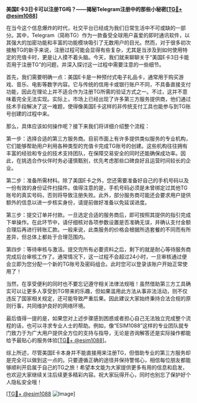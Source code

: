 **美国E卡3日卡可以注册TG吗？——揭秘Telegram注册中的那些小秘密[[TG💪+ @esim1088](https://t.me/s/esim1088)]**

在当今这个信息爆炸的时代，社交平台已经成为我们日常生活中不可或缺的一部分。其中，Telegram（简称TG）作为一款备受全球用户喜爱的即时通讯软件，以其强大的加密功能和丰富的功能模块吸引了无数用户的目光。然而，对于很多初次接触TG的新手来说，注册过程可能会显得有些复杂，尤其是当涉及到如何使用特定的充值卡时，更是让人摸不着头脑。今天，我们就来聊聊关于“美国E卡3日卡能否用于注册TG”的问题，并深入探讨这一过程中需要注意的一些细节。

首先，我们需要明确一点：美国E卡是一种预付式电子礼品卡，通常用于购买游戏、音乐、电影等数字内容。它与传统的信用卡或银行账户不同，不具备直接支付功能，因此在理论上并不适合作为注册TG所需的验证方式之一。不过，这并不意味着完全无法实现。实际上，市场上已经出现了许多第三方服务提供商，他们通过技术手段解决了这一难题，使得像美国E卡这样的非传统支付工具也能参与到TG账号创建的过程中来。

那么，具体应该如何操作呢？接下来我们将详细介绍整个流程：

第一步：选择合适的第三方服务商。目前市面上有许多提供类似服务的专业机构，它们能够帮助用户利用各种类型的充值卡完成TG账号的创建。这些机构往往拥有丰富的经验和专业的技术支持团队，在保障交易安全的同时还能确保成功率。因此，在挑选合作伙伴时务必谨慎甄别，优先考虑那些口碑良好且运营时间较长的企业。

第二步：准备所需材料。除了美国E卡之外，您还需要准备好自己的手机号码以及一份有效的身份证件扫描件。值得注意的是，手机号码必须是未曾绑定过其他TG账号的真实号码，否则将导致注册失败。此外，部分服务商可能还会要求用户提供额外的信息以进一步核实身份，请提前做好准备以免延误进度。

第三步：提交订单并付款。一旦选定合适的服务商后，即可按照其提供的指引完成下单操作。在此环节中，请仔细核对各项参数设置是否准确无误，并确认支付金额合理后再进行转账汇款。一般来说，此类服务的价格会根据所选套餐的不同而有所差异，但总体上都处于合理范围内。

第四步：等待审核与激活。提交完所有必要资料之后，剩下的就是耐心等待服务商完成后台审核工作了。通常情况下，这一过程不会超过24小时，一旦审核通过便会立即为您分配一个新的TG账号及密码组合。此时您可以登录该账户开始正常使用了！

当然，在享受便利的同时也不要忘记遵守相关法律法规哦！虽然借助第三方工具确实可以让更多人享受到TG带来的乐趣，但如果滥用此方法从事非法活动，则不仅违反了国家相关规定，还可能导致严重后果。因此建议大家始终秉持合法合规的原则行事，共同维护良好的网络环境。

最后值得一提的是，如果您对上述步骤感到困惑或者担心自己无法独立完成整个流程的话，也可以寻求专业人士的帮助。例如，像“ESIM1088”这样的专业团队就专门致力于为广大用户提供全方位的支持与指导，无论是咨询解答还是实际操作都能给予最贴心的服务体验[[TG💪+ @esim1088](https://t.me/s/esim1088)]。

综上所述，尽管美国E卡本身并不能直接用来注册TG，但借助专业的第三方服务却是完全可以做到这一点的。只要遵循正确的途径并保持警惕心，相信每位朋友都能够顺利开启属于自己的TG之旅！希望本文能为大家提供更多有用的信息和启发，也欢迎大家继续关注后续更多精彩内容。祝大家玩得开心，同时也别忘了保护好个人隐私安全哦！

[[TG💪+ @esim1088](https://t.me/s/esim1088) ![Image](https://i.postimg.cc/4NQfJmqS/Snipaste-2025-05-13-00-14-12.png)]